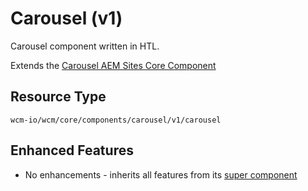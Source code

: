 Carousel (v1)
====
Carousel component written in HTL.

Extends the [Carousel AEM Sites Core Component][extends-component]

## Resource Type
```
wcm-io/wcm/core/components/carousel/v1/carousel
```

## Enhanced Features

* No enhancements - inherits all features from its [super component][extends-component]

[extends-component]: https://github.com/adobe/aem-core-wcm-components/tree/master/content/src/content/jcr_root/apps/core/wcm/components/carousel/v1/carousel
